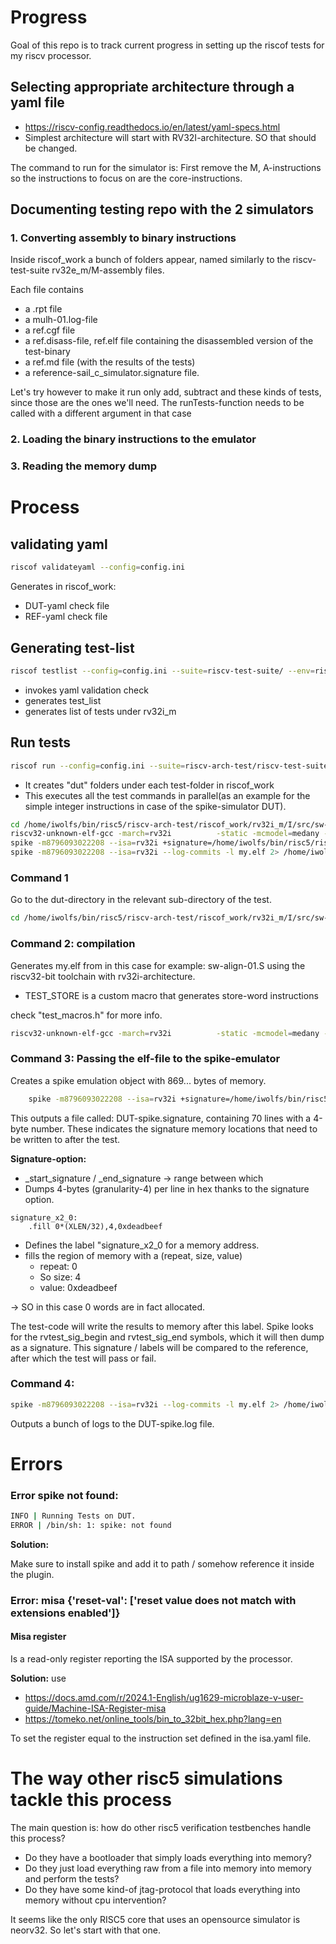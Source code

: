 # Progress
Goal of this repo is to track current progress in setting up the riscof tests for my riscv processor.

## Selecting appropriate architecture through a yaml file
- https://riscv-config.readthedocs.io/en/latest/yaml-specs.html
- Simplest architecture will start with RV32I-architecture. SO that should be changed.

The command to run for the simulator is:
First remove the M, A-instructions so the instructions to focus on are the core-instructions.


## Documenting testing repo with the 2 simulators
### 1. Converting assembly to binary instructions
Inside riscof_work a bunch of folders appear, named similarly to the riscv-test-suite rv32e_m/M-assembly files.

Each file contains
- a .rpt file
- a mulh-01.log-file
- a ref.cgf file
- a ref.disass-file, ref.elf file containing the disassembled version of the test-binary
- a ref.md file (with the results of the tests)
- a reference-sail_c_simulator.signature file.

Let's try however to make it run only add, subtract and these kinds of tests, since those are the ones we'll need.
The runTests-function needs to be called with a different argument in that case

### 2. Loading the binary instructions to the emulator
### 3. Reading the memory dump

# Process
## validating yaml
```bash
riscof validateyaml --config=config.ini
```
Generates in riscof_work:
- DUT-yaml check file 
- REF-yaml check file

## Generating test-list

```bash
riscof testlist --config=config.ini --suite=riscv-test-suite/ --env=riscv-test-suite/env
```
- invokes yaml validation check
- generates test_list
- generates list of tests under rv32i_m

## Run tests
```bash
riscof run --config=config.ini --suite=riscv-arch-test/riscv-test-suite/ --env=riscv-arch-test/riscv-test-suite/env
```
- It creates "dut" folders under each test-folder in riscof_work
- This executes all the test commands in parallel(as an example for the simple integer instructions in case of the spike-simulator DUT).

```bash
cd /home/iwolfs/bin/risc5/riscv-arch-test/riscof_work/rv32i_m/I/src/sw-align-01.S/dut; 
riscv32-unknown-elf-gcc -march=rv32i          -static -mcmodel=medany -fvisibility=hidden -nostdlib -nostartfiles -g         -T /home/iwolfs/bin/risc5/riscv-arch-test/spike_simple/env/link.ld         -I /home/iwolfs/bin/risc5/riscv-arch-test/spike_simple/env/         -I /home/iwolfs/bin/risc5/riscv-arch-test/riscv-test-suite/env /home/iwolfs/bin/risc5/riscv-arch-test/riscv-test-suite/rv32i_m/I/src/sw-align-01.S -o my.elf  -DTEST_CASE_1=True -DXLEN=32 -mabi=ilp32 ; 
spike -m8796093022208 --isa=rv32i +signature=/home/iwolfs/bin/risc5/riscv-arch-test/riscof_work/rv32i_m/I/src/sw-align-01.S/dut/DUT-spike.signature +signature-granularity=4 my.elf;
spike -m8796093022208 --isa=rv32i --log-commits -l my.elf 2> /home/iwolfs/bin/risc5/riscv-arch-test/riscof_work/rv32i_m/I/src/sw-align-01.S/dut/DUT-spike.log;
```

### Command 1
Go to the dut-directory in the relevant sub-directory of the test.

```bash
cd /home/iwolfs/bin/risc5/riscv-arch-test/riscof_work/rv32i_m/I/src/sw-align-01.S/dut;
```

### Command 2: compilation
Generates my.elf from in this case for example: sw-align-01.S using the riscv32-bit toolchain with rv32i-architecture.

- TEST_STORE is a custom macro that generates store-word instructions

check "test_macros.h" for more info.

```bash
riscv32-unknown-elf-gcc -march=rv32i          -static -mcmodel=medany -fvisibility=hidden -nostdlib -nostartfiles -g         -T /home/iwolfs/bin/risc5/riscv-arch-test/spike_simple/env/link.ld         -I /home/iwolfs/bin/risc5/riscv-arch-test/spike_simple/env/         -I /home/iwolfs/bin/risc5/riscv-arch-test/riscv-test-suite/env /home/iwolfs/bin/risc5/riscv-arch-test/riscv-test-suite/rv32i_m/I/src/sw-align-01.S -o my.elf  -DTEST_CASE_1=True -DXLEN=32 -mabi=ilp32 ;
```

### Command 3: Passing the elf-file to the spike-emulator
Creates a spike emulation object with 869... bytes of memory.


```bash
    spike -m8796093022208 --isa=rv32i +signature=/home/iwolfs/bin/risc5/riscv-arch-test/riscof_work/rv32i_m/I/src/sw-align-01.S/dut/DUT-spike.signature +signature-granularity=4 my.elf;
```
This outputs a file called: DUT-spike.signature, containing 70 lines with a 4-byte number. These indicates the signature memory locations that need to be written to after the test.

**Signature-option:**

- _start_signature / _end_signature -> range between which
- Dumps 4-bytes (granularity-4) per line in hex thanks to the signature option.

```assembly
signature_x2_0:
    .fill 0*(XLEN/32),4,0xdeadbeef
```
- Defines the label "signature_x2_0 for a memory address.
- fills the region of memory with a (repeat, size, value)
    - repeat: 0
    - So size: 4
    - value: 0xdeadbeef

-> SO in this case 0 words are in fact allocated.

The test-code will write the results to memory after this label.
Spike looks for the rvtest_sig_begin and rvtest_sig_end symbols, which it will then dump as a signature.
This signature / labels will be compared to the reference, after which the test will pass or fail.


### Command 4: 
```bash
spike -m8796093022208 --isa=rv32i --log-commits -l my.elf 2> /home/iwolfs/bin/risc5/riscv-arch-test/riscof_work/rv32i_m/I/src/sw-align-01.S/dut/DUT-spike.log;
```

Outputs a bunch of logs to the DUT-spike.log file.

# Errors
### Error spike not found:


```bash
INFO | Running Tests on DUT.
ERROR | /bin/sh: 1: spike: not found
```
**Solution:**

Make sure to install spike and add it to path / somehow reference it inside the plugin.

###  Error: misa {'reset-val': ['reset value does not match with extensions enabled']}

#### Misa register
Is a read-only register reporting the ISA supported by the processor.

**Solution:** 
use
- https://docs.amd.com/r/2024.1-English/ug1629-microblaze-v-user-guide/Machine-ISA-Register-misa
- https://tomeko.net/online_tools/bin_to_32bit_hex.php?lang=en


To set the register equal to the instruction set defined in the isa.yaml file.

# The way other risc5 simulations tackle this process
The main question is: how do other risc5 verification testbenches handle this process?
- Do they have a bootloader that simply loads everything into memory?
- Do they just load everything raw from a file into memory into memory and perform the tests?
- Do they have some kind-of jtag-protocol that loads everything into memory without cpu intervention?

It seems like the only RISC5 core that uses an opensource simulator is neorv32. So let's start with that one.

